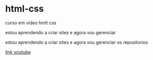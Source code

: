 # html-css

curso em video hmlt css

estou aprendendo a criar sites e agora vou gerenciar

estou aprendendo a criar sites e agora vou gerenciar os repositorios

<a href="https://www.youtube.com" style="textdecoration: none, color:darkblue"> link youtube</a>
